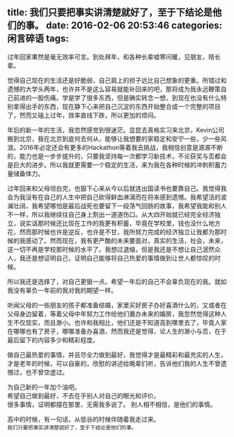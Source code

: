 title: 我们只要把事实讲清楚就好了，至于下结论是他们的事。
date: 2016-02-06 20:53:46
categories: 闲言碎语
tags:
---

过年回家果然是毫无效率可言。到处拜年，和各种长辈嘘寒问暖，见朋友，陪长辈。  

觉得自己现在的生活还是好脆弱，自己肩上的担子远比自己想象的更重。所错过和遗憾的大学头两年，也许并不是这么容易就能补回来的吧，那将成为我永远鞭策自己前进的一股伤痛。学是学了很多东西，但是确实转念一想，到现在也没有什么特别拿得出手的东西，现在静下心来把自己沉淀的东西开始整合成一个完整的项目了，然而又碰上过年，效率直线下跌，所以更加的烦闷。

年后的新一年的生活，我忽然感觉到很迷茫。显昆去真格实习来北京，Kevin公司搬到北京，我在北京到底何去何从，能够让我想要的家稳定和安宁一些，少一些风浪。2016年必定还会有更多的Hackathon等着我去挑战，我相信创意是源源不断的，能力也是一步步提升的，只要我坚持每一次都学习新技术，不论获奖与否都会是巨大的进步。所以我就更需要一个稳定的生活，来为我在各种时候的冲刺积蓄力量储备体力。

过年回来和父母坦白完，也狠下心来从今以后就连出国读书也要靠自己。我觉得我会为我没有在自己的人生中把自己砍得鲜血淋漓而在将来感到遗憾。我希望活的波澜壮阔，我希望哪怕是最后战死也要留下一段荡气回肠的故事，我希望我能和别人不一样，所以我继续往自己身上割出一道道伤口。从大四开始就已经完全经济独立，说实话那时候还比现在工作的我更有积蓄，毕竟在学校里，钱也没什么地方花，然而那时候也许是逆反，也许是不甘，我所努力完成的经济独立让我都为那时候的我感动了。然而现在，我有更严酷的未来要面对，真实的生活，社会，未来，这一切不再是学校那时候的水平了。我想过退缩，但是我还是不想让自己泯然众人，我还是想证明自己，证明自己能够将自己热爱的事情做到让世人都惊叹的时候。

所以我还是选择了，对自己更狠一点。希望一年后的自己不会辜负现在的我。就如我没有辜负一年前的我对我的期望一样。

听闻父母的一些朋友的孩子都准备结婚，家里买好房子办好喜酒什么的，又或者在父母身边留着，等着父母中年努力工作给他们置办未来的婚房，我忽然觉得这种人生不仅现实，而且渺小。也许和我相比，他们还是不知道高到哪里去了，毕竟人家在哪哪也有了房子，哪哪准备办喜酒，然而我还是觉得，论人生的渺小与否，在于最后留下的内容多少和精彩程度。

做自己最热爱的事情，并且尽全力做到最好，我觉得才是最精彩和最充实的人生，才是老年的时候，可以自豪的，欣慰的讲述给晚辈们听，告诉他们我的人生不曾遗憾过，也不曾空虚过。

为自己新的一年加个油吧。  
希望自己做到最好，不去在乎别人对自己的眼光和评价。  
很多事情，证明都摆在那里，无需我多说了。
别人相不相信，是他们的事情。

高中的时候，有一句话，从低谷的时候伴随着我走过来。  
`我们只要把事实讲清楚就好了，至于下结论是他们的事。`